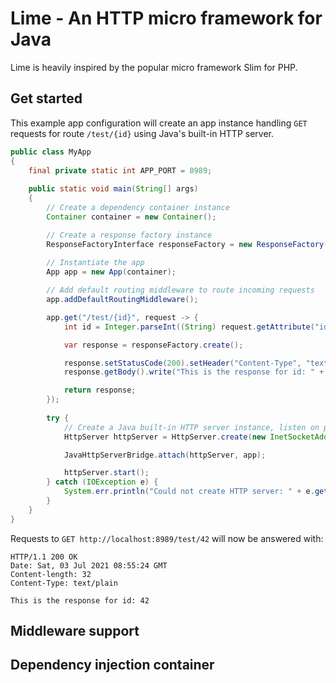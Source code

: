 # Lime - An HTTP micro framework for Java

Lime is heavily inspired by the popular micro framework Slim for PHP.

## Get started

This example app configuration will create an app instance handling `GET` requests for route `/test/{id}` using Java's 
built-in HTTP server.

```java
public class MyApp
{
    final private static int APP_PORT = 8989;
    
    public static void main(String[] args)
    {
        // Create a dependency container instance
        Container container = new Container();

        // Create a response factory instance
        ResponseFactoryInterface responseFactory = new ResponseFactory();
        
        // Instantiate the app
        App app = new App(container);

        // Add default routing middleware to route incoming requests
        app.addDefaultRoutingMiddleware();

        app.get("/test/{id}", request -> {
            int id = Integer.parseInt((String) request.getAttribute("id"));

            var response = responseFactory.create();

            response.setStatusCode(200).setHeader("Content-Type", "text/plain");
            response.getBody().write("This is the response for id: " + id);

            return response;
        });
        
        try {
            // Create a Java built-in HTTP server instance, listen on port 8989 and connect it to the app instance
            HttpServer httpServer = HttpServer.create(new InetSocketAddress(MyApp.APP_PORT), 0);

            JavaHttpServerBridge.attach(httpServer, app);

            httpServer.start();
        } catch (IOException e) {
            System.err.println("Could not create HTTP server: " + e.getMessage());
        }
    }
}
```

Requests to `GET http://localhost:8989/test/42` will now be answered with:

```
HTTP/1.1 200 OK
Date: Sat, 03 Jul 2021 08:55:24 GMT
Content-length: 32
Content-Type: text/plain

This is the response for id: 42
```

## Middleware support

## Dependency injection container
